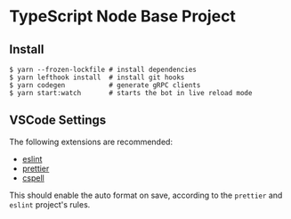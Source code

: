 # TypeScript Node Base Project

## Install

    $ yarn --frozen-lockfile # install dependencies
    $ yarn lefthook install  # install git hooks
    $ yarn codegen           # generate gRPC clients
    $ yarn start:watch       # starts the bot in live reload mode

## VSCode Settings

The following extensions are recommended:

- [eslint](https://marketplace.visualstudio.com/items?itemName=dbaeumer.vscode-eslint)
- [prettier](https://marketplace.visualstudio.com/items?itemName=esbenp.prettier-vscode)
- [cspell](https://marketplace.visualstudio.com/items?itemName=streetsidesoftware.code-spell-checker)

This should enable the auto format on save, according to the `prettier` and `eslint` project's rules.
